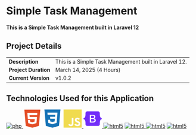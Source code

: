 # Simple Task Management

**This is a Simple Task Management built in Laravel 12**

## Project Details

|                     |                     |
| ------------------- | --------------------|
| **Description**     | This is a Simple Task Management built in Laravel 12. |
| **Project Duration**    | March 14, 2025 (4 Hours)|
| **Current Version** | v1.0.2|



## Technologies Used for this Application

<a href="#" target="_blank" rel="noreferrer"> <img src="https://cdn.jsdelivr.net/gh/devicons/devicon@latest/icons/php/php-original.svg" alt="php" width="50" height="50" /> </a>
<a href="https://www.w3.org/html/" target="_blank" rel="noreferrer"> <img src="https://raw.githubusercontent.com/devicons/devicon/master/icons/html5/html5-plain.svg" alt="html5" width="50" height="50"/></a>
<a href="https://www.w3schools.com/css/" target="_blank" rel="noreferrer"><img src="https://raw.githubusercontent.com/devicons/devicon/master/icons/css3/css3-plain.svg" alt="css3" width="50" height="50"/></a>
<a href="https://developer.mozilla.org/en-US/docs/Web/JavaScript" target="_blank" rel="noreferrer"> <img src="https://raw.githubusercontent.com/devicons/devicon/master/icons/javascript/javascript-plain.svg" alt="javascript" width="50" height="50"/> </a>
<a href="https://getbootstrap.com" target="_blank" rel="noreferrer"> <img src="https://raw.githubusercontent.com/devicons/devicon/master/icons/bootstrap/bootstrap-plain.svg" alt="bootstrap" width="50" height="50"/> </a>
<a href="https://www.postgresql.org/" target="_blank" rel="noreferrer"> <img src="https://cdn.jsdelivr.net/gh/devicons/devicon/icons/postgresql/postgresql-original.svg" alt="html5" width="50" height="50"/></a>
<a href="#" target="_blank" rel="noreferrer"> <img src="https://cdn.jsdelivr.net/gh/devicons/devicon@latest/icons/laravel/laravel-original.svg" alt="html5" width="50" height="50" />  </a>
<a href="https://code.visualstudio.com/" target="_blank" rel="noreferrer"> <img src="https://cdn.jsdelivr.net/gh/devicons/devicon/icons/vscode/vscode-original.svg" alt="html5" width="50" height="50"/></a>
<a href="https://github.com/PapiChans/PUPQC-Helpdesk" target="_blank" rel="noreferrer"> <img src="https://cdn.jsdelivr.net/gh/devicons/devicon/icons/github/github-original.svg" alt="html5" width="50" height="50"/></a>